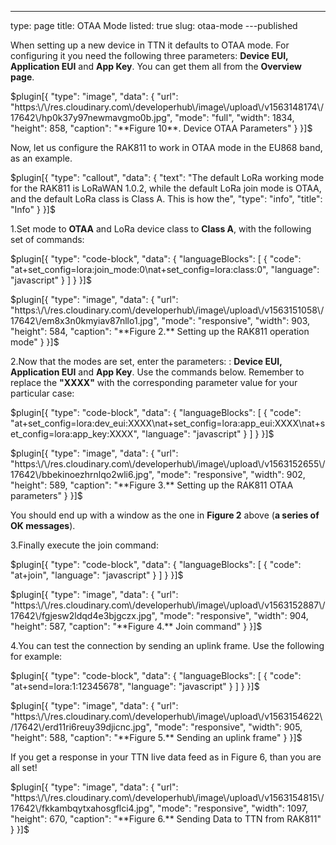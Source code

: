 ---
type: page
title: OTAA Mode
listed: true
slug: otaa-mode
---published

When setting up a new device in TTN it defaults to OTAA mode. For configuring it you need the following three parameters: **Device EUI, Application EUI** and **App Key**. You can get them all from the **Overview page**.

$plugin[{
    "type": "image",
    "data": {
        "url": "https:\/\/res.cloudinary.com\/developerhub\/image\/upload\/v1563148174\/17642\/hp0k37y97newmavgmo0b.jpg",
        "mode": "full",
        "width": 1834,
        "height": 858,
        "caption": "**Figure 10**. Device OTAA Parameters"
    }
}]$

Now, let us configure the RAK811 to work in OTAA mode in the EU868 band, as an example.

$plugin[{
    "type": "callout",
    "data": {
        "text": "The default LoRa working mode for the RAK811 is LoRaWAN 1.0.2, while the default LoRa join mode is OTAA, and the default LoRa class is Class A. This is how the",
        "type": "info",
        "title": "Info"
    }
}]$

1.Set mode to **OTAA** and LoRa device class to **Class A**, with the following set of commands:

$plugin[{
    "type": "code-block",
    "data": {
        "languageBlocks": [
            {
                "code": "at+set_config=lora:join_mode:0\nat+set_config=lora:class:0",
                "language": "javascript"
            }
        ]
    }
}]$

$plugin[{
    "type": "image",
    "data": {
        "url": "https:\/\/res.cloudinary.com\/developerhub\/image\/upload\/v1563151058\/17642\/em8x3n0kmyiav87nllo1.jpg",
        "mode": "responsive",
        "width": 903,
        "height": 584,
        "caption": "**Figure 2.** Setting up the RAK811 operation mode"
    }
}]$

2.Now that the modes are set, enter the parameters: : **Device EUI, Application EUI** and **App Key**. Use the commands below. Remember to replace the **"XXXX"** with the corresponding parameter value for your particular case:

$plugin[{
    "type": "code-block",
    "data": {
        "languageBlocks": [
            {
                "code": "at+set_config=lora:dev_eui:XXXX\nat+set_config=lora:app_eui:XXXX\nat+set_config=lora:app_key:XXXX",
                "language": "javascript"
            }
        ]
    }
}]$

$plugin[{
    "type": "image",
    "data": {
        "url": "https:\/\/res.cloudinary.com\/developerhub\/image\/upload\/v1563152655\/17642\/bbekinoezhrnlqo2wli6.jpg",
        "mode": "responsive",
        "width": 902,
        "height": 589,
        "caption": "**Figure 3.** Setting up the RAK811 OTAA parameters"
    }
}]$

You should end up with a window as the one in **Figure 2** above (**a series of OK messages**).

3.Finally execute the join command:

$plugin[{
    "type": "code-block",
    "data": {
        "languageBlocks": [
            {
                "code": "at+join",
                "language": "javascript"
            }
        ]
    }
}]$

$plugin[{
    "type": "image",
    "data": {
        "url": "https:\/\/res.cloudinary.com\/developerhub\/image\/upload\/v1563152887\/17642\/fgjesw2ldqd4e3bjgczx.jpg",
        "mode": "responsive",
        "width": 904,
        "height": 587,
        "caption": "**Figure 4.** Join command"
    }
}]$

4.You can test the connection by sending an uplink frame. Use the following for example:

$plugin[{
    "type": "code-block",
    "data": {
        "languageBlocks": [
            {
                "code": "at+send=lora:1:12345678",
                "language": "javascript"
            }
        ]
    }
}]$

$plugin[{
    "type": "image",
    "data": {
        "url": "https:\/\/res.cloudinary.com\/developerhub\/image\/upload\/v1563154622\/17642\/erd11ri6reuy39djicnc.jpg",
        "mode": "responsive",
        "width": 905,
        "height": 588,
        "caption": "**Figure 5.** Sending an uplink frame"
    }
}]$

If you get a response in your TTN live data feed as in Figure 6, than you are all set!

$plugin[{
    "type": "image",
    "data": {
        "url": "https:\/\/res.cloudinary.com\/developerhub\/image\/upload\/v1563154815\/17642\/fkkambqytxahosgflci4.jpg",
        "mode": "responsive",
        "width": 1097,
        "height": 670,
        "caption": "**Figure 6.** Sending Data to TTN from RAK811"
    }
}]$

